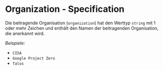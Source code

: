# Organization - Specification

Die beitragende Organisation (`organization`) hat den Werttyp `string` mit 1 oder mehr Zeichen und enthält den Namen der beitragenden Organisation, die anerkannt wird.

*Beispiele:*

* `CISA`
* `Google Project Zero`
* `Talos`
